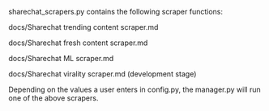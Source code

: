 sharechat_scrapers.py contains the following scraper functions:

docs/Sharechat trending content scraper.md

docs/Sharechat fresh content scraper.md

docs/Sharechat ML scraper.md

docs/Sharechat virality scraper.md (development stage)

Depending on the values a user enters in config.py, the manager.py will run one of the above scrapers.